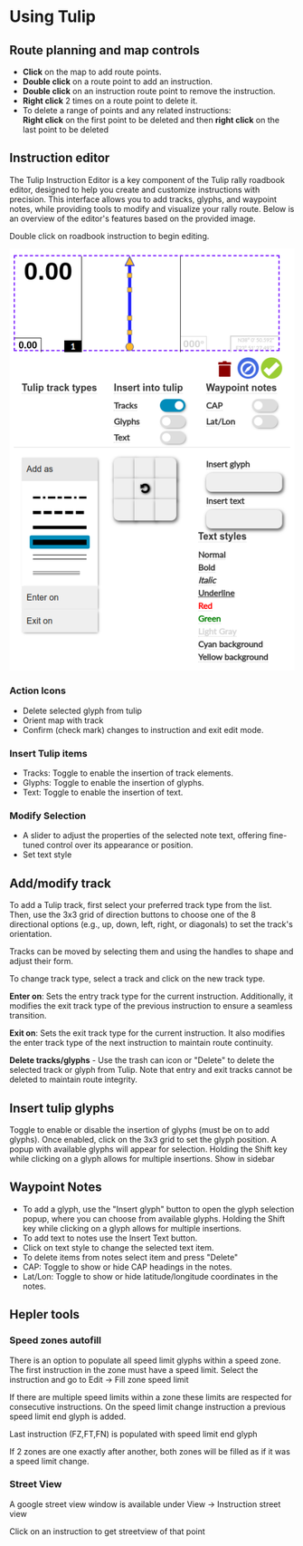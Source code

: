 # Using Tulip

## Route planning and map controls
- **Click** on the map to add route points.
- **Double click** on a route point to add an instruction.
- **Double click** on an instruction route point to remove the instruction.
- **Right click** 2 times on a route point to delete it.
- To delete a range of points and any related instructions:  
    **Right click** on the first point to be deleted and then **right click** on the last point to be deleted

## Instruction editor
The Tulip Instruction Editor is a key component of the Tulip rally roadbook editor, designed to help you create and customize instructions with precision. This interface allows you to add tracks, glyphs, and waypoint notes, while providing tools to modify and visualize your rally route. Below is an overview of the editor's features based on the provided image.

Double click on roadbook instruction to begin editing.

![alt text](img/image.png)

### Action Icons

- Delete selected glyph from tulip
- Orient map with track
- Confirm (check mark) changes to instruction and exit edit mode.

### Insert Tulip items
- Tracks: Toggle to enable the insertion of track elements.
- Glyphs: Toggle to enable the insertion of glyphs.
- Text: Toggle to enable the insertion of text.

### Modify Selection
- A slider to adjust the properties of the selected note text, offering fine-tuned control over its appearance or position.
- Set text style

## Add/modify track

To add a Tulip track, first select your preferred track type from the list. Then, use the 3x3 grid of direction buttons to choose one of the 8 directional options (e.g., up, down, left, right, or diagonals) to set the track's orientation.

Tracks can be moved by selecting them and using the handles to shape and adjust their form.

To change track type, select a track and click on the new track type.

**Enter on**: Sets the entry track type for the current instruction. Additionally, it modifies the exit track type of the previous instruction to ensure a seamless transition.

**Exit on**: Sets the exit track type for the current instruction. It also modifies the enter track type of the next instruction to maintain route continuity.

**Delete tracks/glyphs** - Use the trash can icon or "Delete" to delete the selected track or glyph from Tulip. Note that entry and exit tracks cannot be deleted to maintain route integrity.

## Insert tulip glyphs
Toggle to enable or disable the insertion of glyphs (must be on to add glyphs). Once enabled, click on the 3x3 grid to set the glyph position. A popup with available glyphs will appear for selection. Holding the Shift key while clicking on a glyph allows for multiple insertions.
Show in sidebar

## Waypoint Notes
- To add a glyph, use the "Insert glyph" button to open the glyph selection popup, where you can choose from available glyphs. Holding the Shift key while clicking on a glyph allows for multiple insertions.
- To add text to notes use the Insert Text button.
- Click on text style to change the selected text item.
- To delete items from notes select item and press "Delete"
- CAP: Toggle to show or hide CAP headings in the notes.
- Lat/Lon: Toggle to show or hide latitude/longitude coordinates in the notes.


## Hepler tools
### Speed zones autofill

There is an option to populate all speed limit glyphs within a speed zone.
The first instruction in the zone must have a speed limit. Select the instruction and go to Edit -> Fill zone speed limit

If there are multiple speed limits within a zone these limits are respected for consecutive instructions. On the speed limit change instruction a previous speed limit end glyph is added.

Last instruction (FZ,FT,FN) is populated with speed limit end glyph

If 2 zones are one exactly after another, both zones will be filled as if it was a speed limit change.

### Street View
A google street view window is available under View -> Instruction street view

Click on an instruction to get streetview of that point